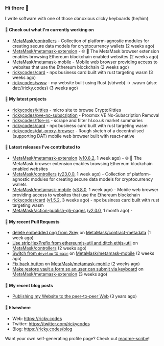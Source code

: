 ### Hi there 👋

I write software with one of those obnoxious clicky keyboards (he/him) 

#### 👀 Check out what I'm currently working on

- [MetaMask/controllers](https://github.com/MetaMask/controllers) - Collection of platform-agnostic modules for creating secure data models for cryptocurrency wallets (2 weeks ago)
- [MetaMask/metamask-extension](https://github.com/MetaMask/metamask-extension) - :globe_with_meridians: :electric_plug: The MetaMask browser extension enables browsing Ethereum blockchain enabled websites (2 weeks ago)
- [MetaMask/metamask-mobile](https://github.com/MetaMask/metamask-mobile) - Mobile web browser providing access to websites that use the Ethereum blockchain (2 weeks ago)
- [rickycodes/card](https://github.com/rickycodes/card) - npx business card built with rust targeting wasm (3 weeks ago)
- [rickycodes/www](https://github.com/rickycodes/www) - my website built using Rust (stdweb) → .wasm (also: dat://ricky.codes) (3 weeks ago)

#### 🌱 My latest projects

- [rickycodes/kitties](https://github.com/rickycodes/kitties) - micro site to browse CryptoKitties
- [rickycodes/pve-no-subscription](https://github.com/rickycodes/pve-no-subscription) - Proxmox VE No-Subscription Removal
- [rickycodes/ftse-rs](https://github.com/rickycodes/ftse-rs) - scrape and filter hl.co.uk market summaries
- [rickycodes/card](https://github.com/rickycodes/card) - npx business card built with rust targeting wasm
- [rickycodes/dat-proxy-browser](https://github.com/rickycodes/dat-proxy-browser) - Rough sketch of a decentralised (supporting DAT) mobile web browser built with react-native

#### 🔭 Latest releases I've contributed to

- [MetaMask/metamask-extension](https://github.com/MetaMask/metamask-extension) ([v10.8.2](https://github.com/MetaMask/metamask-extension/releases/tag/v10.8.2), 1 week ago) - :globe_with_meridians: :electric_plug: The MetaMask browser extension enables browsing Ethereum blockchain enabled websites
- [MetaMask/controllers](https://github.com/MetaMask/controllers) ([v23.0.0](https://github.com/MetaMask/controllers/releases/tag/v23.0.0), 1 week ago) - Collection of platform-agnostic modules for creating secure data models for cryptocurrency wallets
- [MetaMask/metamask-mobile](https://github.com/MetaMask/metamask-mobile) ([v3.8.0](https://github.com/MetaMask/metamask-mobile/releases/tag/v3.8.0), 1 week ago) - Mobile web browser providing access to websites that use the Ethereum blockchain
- [rickycodes/card](https://github.com/rickycodes/card) ([v1.5.2](https://github.com/rickycodes/card/releases/tag/v1.5.2), 3 weeks ago) - npx business card built with rust targeting wasm
- [MetaMask/action-publish-gh-pages](https://github.com/MetaMask/action-publish-gh-pages) ([v2.0.0](https://github.com/MetaMask/action-publish-gh-pages/releases/tag/v2.0.0), 1 month ago) - 

#### 🔨 My recent Pull Requests

- [delete embedded png from 2key](https://github.com/MetaMask/contract-metadata/pull/984) on [MetaMask/contract-metadata](https://github.com/MetaMask/contract-metadata) (1 week ago)
- [Use stripHexPrefix from ethereumjs-util and ditch ethjs-util](https://github.com/MetaMask/controllers/pull/663) on [MetaMask/controllers](https://github.com/MetaMask/controllers) (2 weeks ago)
- [Switch from `develop` to `main`](https://github.com/MetaMask/metamask-mobile/pull/3508) on [MetaMask/metamask-mobile](https://github.com/MetaMask/metamask-mobile) (2 weeks ago)
- [Fix back button](https://github.com/MetaMask/metamask-mobile/pull/3500) on [MetaMask/metamask-mobile](https://github.com/MetaMask/metamask-mobile) (2 weeks ago)
- [Make restore vault a form so an user can submit via keyboard](https://github.com/MetaMask/metamask-extension/pull/12989) on [MetaMask/metamask-extension](https://github.com/MetaMask/metamask-extension) (3 weeks ago)

#### 📜 My recent blog posts

- [Publishing my Website to the peer-to-peer Web](//ricky.codes/blog/posts/publishing-to-the-peer-to-peer-web/) (3 years ago)

#### 🔗 Elsewhere

- Web: https://ricky.codes
- Twitter: https://twitter.com/rickycodes
- Blog: https://ricky.codes/blog

Want your own self-generating profile page? Check out [readme-scribe](https://github.com/muesli/readme-scribe)!
